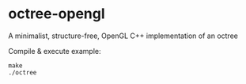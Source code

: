 octree-opengl
=============

A minimalist, structure-free, OpenGL C++ implementation of an octree

Compile & execute example:
~~~~ {.sourceCode .sh}
make
./octree
~~~~
